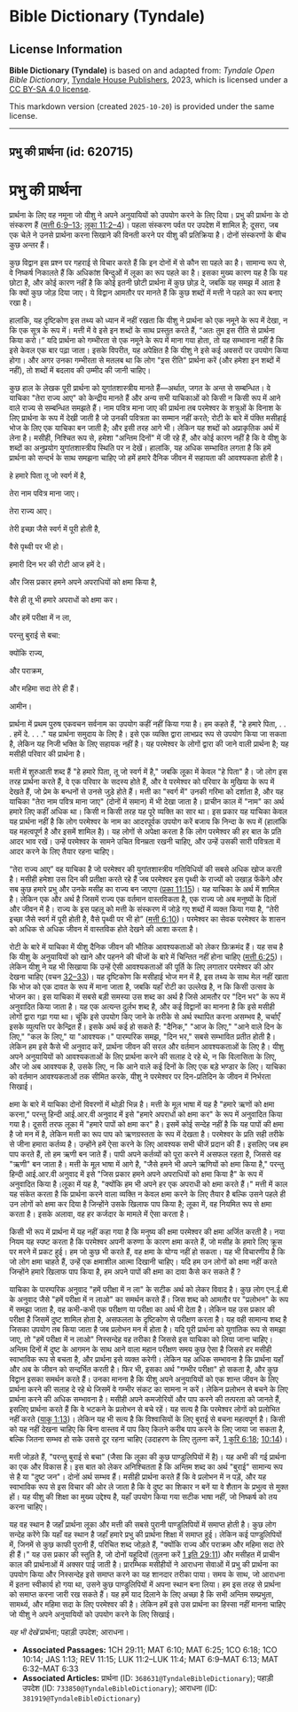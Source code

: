 # Bible Dictionary (Tyndale)

## License Information

**Bible Dictionary (Tyndale)** is based on and adapted from: _Tyndale Open Bible Dictionary_, [Tyndale House Publishers](https://tyndaleopenresources.com/), 2023, which is licensed under a [CC BY-SA 4.0 license](https://creativecommons.org/licenses/by-sa/4.0/legalcode.en).

This markdown version (created `2025-10-20`) is provided under the same license.



--------------------------------

## प्रभु की प्रार्थना (id: 620715)

प्रभु की प्रार्थना
==================

प्रार्थना के लिए वह नमूना जो यीशु ने अपने अनुयायियों को उपयोग करने के लिए दिया। प्रभु की प्रार्थना के दो संस्करण हैं ([मत्ती 6:9–13](https://ref.ly/Matt6:9-Matt6:13); [लूका 11:2–4](https://ref.ly/Luke11:2-Luke11:4))। पहला संस्करण पर्वत पर उपदेश में शामिल है; दूसरा, जब एक चेले ने उनसे प्रार्थना करना सिखाने की विनती करने पर यीशु की प्रतिक्रिया है। दोनों संस्करणों के बीच कुछ अन्तर हैं।

कुछ विद्वान इस प्रश्न पर गहराई से विचार करते हैं कि इन दोनों में से कौन सा पहले का है। सामान्य रूप से, वे निष्कर्ष निकालते हैं कि अधिकांश बिन्दुओं में लूका का रूप पहले का है। इसका मुख्य कारण यह है कि यह छोटा है, और कोई कारण नहीं है कि कोई इतनी छोटी प्रार्थना में कुछ छोड़ दे, जबकि यह समझ में आता है कि क्यों कुछ जोड़ दिया जाए। ये विद्वान आमतौर पर मानते हैं कि कुछ शब्दों में मत्ती ने पहले का रूप बनाए रखा है।

हालांकि, यह दृष्टिकोण इस तथ्य को ध्यान में नहीं रखता कि यीशु ने प्रार्थना को एक नमूने के रूप में देखा, न कि एक सूत्र के रूप में। मत्ती में वे इसे इन शब्दों के साथ प्रस्तुत करते हैं, “अतः तुम इस रीति से प्रार्थना किया करो।” यदि प्रार्थना को गम्भीरता से एक नमूने के रूप में माना गया होता, तो यह सम्भावना नहीं है कि इसे केवल एक बार पढ़ा जाता। इसके विपरीत, यह अपेक्षित है कि यीशु ने इसे कई अवसरों पर उपयोग किया होगा। और अगर उनका गम्भीरता से मतलब था कि लोग "इस रीति" प्रार्थना करें (और हमेशा इन शब्दों में नहीं), तो शब्दों में बदलाव की उम्मीद की जानी चाहिए।

कुछ हाल के लेखक पूरी प्रार्थना को युगांतशास्त्रीय मानते हैं—अर्थात, जगत के अन्त से सम्बन्धित। वे याचिका "तेरा राज्य आए" को केन्द्रीय मानते हैं और अन्य सभी याचिकाओं को किसी न किसी रूप में आने वाले राज्य से सम्बन्धित समझते हैं। नाम पवित्र माना जाए की प्रार्थना तब परमेश्वर के शत्रुओं के विनाश के लिए प्रार्थना के रूप में देखी जाती है जो उनकी पवित्रता का सम्मान नहीं करते; रोटी के बारे में पंक्ति मसीहाई भोज के लिए एक याचिका बन जाती है; और इसी तरह आगे भी। लेकिन यह शब्दों को अप्राकृतिक अर्थ में लेना है। मसीही, निश्चित रूप से, हमेशा "अन्तिम दिनों" में जी रहे हैं, और कोई कारण नहीं है कि वे यीशु के शब्दों का अनुप्रयोग युगांतशास्त्रीय स्थिति पर न देखें। हालांकि, यह अधिक सम्भावित लगता है कि हमें प्रार्थना को सन्दर्भ के साथ समझना चाहिए जो हमें हमारे दैनिक जीवन में सहायता की आवश्यकता होती है।

हे हमारे पिता तू जो स्वर्ग में है,

तेरा नाम पवित्र माना जाए।

तेरा राज्य आए।

तेरी इच्छा जैसे स्वर्ग में पूरी होती है,

वैसे पृथ्वी पर भी हो।

हमारी दिन भर की रोटी आज हमें दे।

और जिस प्रकार हमने अपने अपराधियों को क्षमा किया है,

वैसे ही तू भी हमारे अपराधों को क्षमा कर।

और हमें परीक्षा में न ला,

परन्तु बुराई से बचा:

क्योंकि राज्य,

और पराक्रम,

और महिमा सदा तेरे ही हैं।

आमीन।

प्रार्थना में प्रथम पुरुष एकवचन सर्वनाम का उपयोग कहीं नहीं किया गया है। हम कहते हैं, "हे हमारे पिता, . . . हमें दे. . . ." यह प्रार्थना समुदाय के लिए है। इसे एक व्यक्ति द्वारा लाभप्रद रूप से उपयोग किया जा सकता है, लेकिन यह निजी भक्ति के लिए सहायक नहीं है। यह परमेश्वर के लोगों द्वारा की जाने वाली प्रार्थना है; यह मसीही परिवार की प्रार्थना है।

मत्ती में शुरुआती शब्द हैं "हे हमारे पिता, तू जो स्वर्ग में है," जबकि लूका में केवल "हे पिता" है। जो लोग इस तरह प्रार्थना करते हैं, वे एक परिवार के सदस्य होते हैं, और वे परमेश्वर को परिवार के मुखिया के रूप में देखते हैं, जो प्रेम के बन्धनों से उनसे जुड़े होते हैं। मत्ती का "स्वर्ग में" उनकी गरिमा को दर्शाता है, और यह याचिका "तेरा नाम पवित्र माना जाए" (दोनों में समान) में भी देखा जाता है। प्राचीन काल में "नाम" का अर्थ हमारे लिए कहीं अधिक था। किसी न किसी तरह यह पूरे व्यक्ति का सार था। इस प्रकार यह याचिका केवल यह प्रार्थना नहीं है कि लोग परमेश्वर के नाम का आदरपूर्वक उपयोग करें बजाय कि निन्दा के रूप में (हालांकि यह महत्वपूर्ण है और इसमें शामिल है)। यह लोगों से अपेक्षा करता है कि लोग परमेश्वर की हर बात के प्रति आदर भाव रखें। उन्हें परमेश्वर के सामने उचित विनम्रता रखनी चाहिए, और उन्हें उसकी सारी पवित्रता में आदर करने के लिए तैयार रहना चाहिए।

“तेरा राज्य आए” वह याचिका है जो परमेश्वर की युगांतशास्त्रीय गतिविधियों की सबसे अधिक खोज करती है। मसीही हमेशा उस दिन की प्रतीक्षा करते रहे हैं जब परमेश्वर इस पृथ्वी के राज्यों को उखाड़ फेंकेंगे और सब कुछ हमारे प्रभु और उनके मसीह का राज्य बन जाएगा ([प्रका 11:15](https://ref.ly/Rev11:15))। यह याचिका के अर्थ में शामिल है। लेकिन एक और अर्थ है जिसमें राज्य एक वर्तमान वास्तविकता है, एक राज्य जो अब मनुष्यों के दिलों और जीवन में है। राज्य के इस पहलू को मत्ती के संस्करण में जोड़े गए शब्दों में व्यक्त किया गया है, “तेरी इच्छा जैसे स्वर्ग में पूरी होती है, वैसे पृथ्वी पर भी हो” ([मत्ती 6:10](https://ref.ly/Matt6:10))। परमेश्वर का सेवक परमेश्वर के शासन को अधिक से अधिक जीवन में वास्तविक होते देखने की आशा करता है।

रोटी के बारे में याचिका में यीशु दैनिक जीवन की भौतिक आवश्यकताओं को लेकर फ़िक्रमंद हैं। यह सच है कि यीशु के अनुयायियों को खाने और पहनने की चीजों के बारे में चिन्तित नहीं होना चाहिए ([मत्ती 6:25](https://ref.ly/Matt6:25))। लेकिन यीशु ने यह भी सिखाया कि उन्हें ऐसी आवश्यकताओं की पूर्ति के लिए लगातार परमेश्वर की ओर देखना चाहिए (वचन [32–33](https://ref.ly/Matt6:32-Matt6:33))। यह दृष्टिकोण कि मसीहाई भोज मन में है, इस तथ्य के साथ मेल नहीं खाता कि भोज को एक दावत के रूप में माना जाता है, जबकि यहाँ रोटी का उल्लेख है, न कि किसी उत्सव के भोजन का। इस याचिका में सबसे बड़ी समस्या उस शब्द का अर्थ है जिसे आमतौर पर "दिन भर" के रूप में अनुवादित किया जाता है। यह एक अत्यन्त दुर्लभ शब्द है, और कई विद्वानों का मानना है कि इसे मसीही लोगों द्वारा गढ़ा गया था। चूंकि इसे उपयोग किए जाने के तरीके से अर्थ स्थापित करना असम्भव है, चर्चाएँ इसके व्युत्पत्ति पर केन्द्रित हैं। इसके अर्थ कई हो सकते हैं: "दैनिक," "आज के लिए," "आने वाले दिन के लिए," "कल के लिए," या "आवश्यक।" पारम्परिक समझ, "दिन भर," सबसे सम्भावित प्रतीत होती है। लेकिन हम इसे कैसे भी अनुवाद करें, प्रार्थना जीवन की सरल और वर्तमान आवश्यकताओं के लिए है। यीशु अपने अनुयायियों को आवश्यकताओं के लिए प्रार्थना करने की सलाह दे रहे थे, न कि विलासिता के लिए, और जो अब आवश्यक है, उसके लिए, न कि आने वाले कई दिनों के लिए एक बड़े भण्डार के लिए। याचिका को वर्तमान आवश्यकताओं तक सीमित करके, यीशु ने परमेश्वर पर दिन\-प्रतिदिन के जीवन में निर्भरता सिखाई।

क्षमा के बारे में याचिका दोनों विवरणों में थोड़ी भिन्न है। मत्ती के मूल भाषा में यह है "हमारे ऋणों को क्षमा करना," परन्तु हिन्दी आई.आर.वी अनुवाद में इसे "हमारे अपराधों को क्षमा कर" के रूप में अनुवादित किया गया है। दूसरी तरफ लूका में "हमारे पापों को क्षमा कर" है। इसमें कोई सन्देह नहीं है कि यह पापों की क्षमा है जो मन में है, लेकिन मत्ती का रूप पाप को ऋणग्रस्तता के रूप में देखता है। परमेश्वर के प्रति सही तरीके से जीना हमारा कर्तव्य है। उन्होंने हमें ऐसा करने के लिए आवश्यक सभी चीजें प्रदान की हैं। इसलिए जब हम पाप करते हैं, तो हम ऋणी बन जाते हैं। पापी अपने कर्तव्यों को पूरा करने में असफल रहता है, जिससे वह "ऋणी" बन जाता है। मत्ती के मूल भाषा में आगे है, "जैसे हमने भी अपने ऋणियों को क्षमा किया है," परन्तु हिन्दी आई.आर.वी अनुवाद में इसे "जिस प्रकार हमने अपने अपराधियों को क्षमा किया है" के रूप में अनुवादित किया है।लूका में यह है, "क्योंकि हम भी अपने हर एक अपराधी को क्षमा करते हैं।" मत्ती में काल यह संकेत करता है कि प्रार्थना करने वाला व्यक्ति न केवल क्षमा करने के लिए तैयार है बल्कि उसने पहले ही उन लोगों को क्षमा कर दिया है जिन्होंने उसके खिलाफ पाप किया है; लूका में, वह नियमित रूप से क्षमा करता है। इसके अलावा, वह हर कर्जदार के मामले में ऐसा करता है।

किसी भी रूप में प्रार्थना में यह नहीं कहा गया है कि मनुष्य की क्षमा परमेश्वर की क्षमा अर्जित करती है। नया नियम यह स्पष्ट करता है कि परमेश्वर अपनी करुणा के कारण क्षमा करते हैं, जो मसीह के हमारे लिए क्रूस पर मरने में प्रकट हुई। हम जो कुछ भी करते हैं, वह क्षमा के योग्य नहीं हो सकता। यह भी विचारणीय है कि जो लोग क्षमा चाहते हैं, उन्हें एक क्षमाशील आत्मा दिखानी चाहिए। यदि हम उन लोगों को क्षमा नहीं करते जिन्होंने हमारे खिलाफ पाप किया है, हम अपने पापों की क्षमा का दावा कैसे कर सकते हैं ?

याचिका के पारम्परिक अनुवाद "हमें परीक्षा में न ला" के सटीक अर्थ को लेकर विवाद है। कुछ लोग एन.ई.बी के अनुवाद जैसे "हमें परीक्षा में न लाओ" का समर्थन करते हैं। जिस शब्द को आमतौर पर "प्रलोभन" के रूप में समझा जाता है, वह कभी\-कभी एक परीक्षण या परीक्षा का अर्थ भी देता है। लेकिन यह उस प्रकार की परीक्षा है जिसमें दुष्ट शामिल होता है, असफलता के दृष्टिकोण से परीक्षण करता है। यह वही सामान्य शब्द है जिसका उपयोग तब किया जाता है जब प्रलोभन मन में होता है। यदि पूरी प्रार्थना को युगांतिक रूप से समझा जाए, तो "हमें परीक्षा में न लाओ" निस्सन्देह वह तरीका है जिससे इस याचिका को लिया जाना चाहिए। अन्तिम दिनों में दुष्ट के आगमन के साथ आने वाला महान परीक्षण समय कुछ ऐसा है जिससे हर मसीही स्वाभाविक रूप से बचता है, और प्रार्थना इसे व्यक्त करेगी। लेकिन यह अधिक सम्भावना है कि प्रार्थना यहाँ और अब के जीवन को सन्दर्भित करती है। फिर भी, इसका अर्थ "गम्भीर परीक्षा" हो सकता है, और कुछ विद्वान इसका समर्थन करते हैं। उनका मानना है कि यीशु अपने अनुयायियों को एक शान्त जीवन के लिए प्रार्थना करने की सलाह दे रहे थे जिसमें वे गम्भीर संकट का सामना न करें। लेकिन प्रलोभन से बचने के लिए प्रार्थना करने की अधिक सम्भावना है। मसीही अपने कमजोरियों और पाप करने की तत्परता को जानते हैं, इसलिए प्रार्थना करते हैं कि वे भटकने के प्रलोभन से बचे रहें। यह सत्य है कि परमेश्वर लोगों को प्रलोभित नहीं करते ([याकू 1:13](https://ref.ly/Jas1:13))। लेकिन यह भी सत्य है कि विश्वासियों के लिए बुराई से बचना महत्वपूर्ण है। किसी को यह नहीं देखना चाहिए कि बिना वास्तव में पाप किए कितने करीब पाप करने के लिए जाया जा सकता है, बल्कि जितना सम्भव हो सके उससे दूर रहना चाहिए (उदाहरण के लिए तुलना करें, [1 कुरि 6:18](https://ref.ly/1Cor6:18); [10:14](https://ref.ly/1Cor10:14))।

मत्ती जोड़ते हैं, "परन्तु बुराई से बचा" (जैसा कि लूका की कुछ पाण्डुलिपियों में है)। यह अभी की गई प्रार्थना का एक और विकास है। इस बात को लेकर अनिश्चितता है कि अन्तिम शब्द का अर्थ "बुराई" सामान्य रूप से है या "दुष्ट जन"। दोनों अर्थ सम्भव हैं। मसीही प्रार्थना करते हैं कि वे प्रलोभन में न पड़ें, और यह स्वाभाविक रूप से इस विचार की ओर ले जाता है कि वे दुष्ट का शिकार न बनें या वे शैतान के प्रभुत्व से मुक्त हों। यह यीशु की शिक्षा का मुख्य उद्देश्य है, यहाँ उपयोग किया गया सटीक भाषा नहीं, जो निष्कर्ष को तय करना चाहिए।

यह वह स्थान है जहाँ प्रार्थना लूका और मत्ती की सबसे पुरानी पाण्डुलिपियों में समाप्त होती है। कुछ लोग सन्देह करेंगे कि यहाँ वह स्थान है जहाँ हमारे प्रभु की प्रार्थना शिक्षा में समाप्त हुई। लेकिन कई पाण्डुलिपियों में, जिनमें से कुछ काफी पुरानी हैं, परिचित शब्द जोड़ते हैं, "क्योंकि राज्य और पराक्रम और महिमा सदा तेरे ही हैं।" यह उस प्रकार की स्तुति है, जो दोनों यहूदियों (तुलना करें [1 इति 29:11](https://ref.ly/1Chr29:11)) और मसीहत में प्राचीन काल की प्रार्थनाओं में अक्सर पाई जाती है। प्रारम्भिक मसीहीयों ने आराधना सेवाओं में प्रभु की प्रार्थना का उपयोग किया और निस्सन्देह इसे समाप्त करने का यह शानदार तरीका पाया। समय के साथ, जो आराधना में इतना स्वीकार्य हो गया था, उसने कुछ पाण्डुलिपियों में अपना स्थान बना लिया। हम इस तरह से प्रार्थना को समाप्त करना जारी रख सकते हैं। यह हमें याद दिलाने के लिए अच्छा है कि सभी अन्तिम सम्प्रभुता, सामर्थ्य, और महिमा सदा के लिए परमेश्वर की है। लेकिन हमें इसे उस प्रार्थना का हिस्सा नहीं मानना चाहिए जो यीशु ने अपने अनुयायियों को उपयोग करने के लिए सिखाई।

*यह भी देखें* प्रार्थना; पहाड़ी उपदेश; आराधना।

* **Associated Passages:** 1CH 29:11; MAT 6:10; MAT 6:25; 1CO 6:18; 1CO 10:14; JAS 1:13; REV 11:15; LUK 11:2–LUK 11:4; MAT 6:9–MAT 6:13; MAT 6:32–MAT 6:33
* **Associated Articles:** प्रार्थना (ID: `368631@TyndaleBibleDictionary`); पहाड़ी उपदेश (ID: `733850@TyndaleBibleDictionary`); आराधना (ID: `381919@TyndaleBibleDictionary`)

